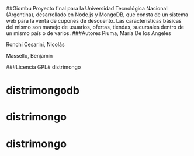 ##Giombu
Proyecto final para la Universidad Tecnológica Nacional (Argentina), desarrollado en Node.js y MongoDB, que consta de un sistema web para la venta de cupones de descuento. Las características básicas del mismo son manejo de usuarios, ofertas, tiendas, sucursales dentro de un mismo país o de varios.
###Autores
Piuma, María De los Angeles

Ronchi Cesarini, Nicolás

Massello, Benjamin

###Licencia
GPL# distrimongo
# distrimongodb
# distrimongo
# distrimongo
